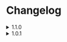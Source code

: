 # Changelog

<details>
  <summary>1.1.0</summary>
  
    -Removed Starfrost in favor of Sunhelm
    
    -Added Stormcrown - A Shout Overhaul + Custom Skill Framework
    
    -Added Comprehensive First Person Animation Overhaul
    
    -Added TRX Futanari for hermaphrodite/transfem characters

    -Added Maxsu Block Overhaul + Dynamic Block Animations

    -Added Bosmer NPCs have Antlers + Cuyi's Bosmeri Antlers

    -Added Elven Ears for Breton NPCs

    -Added some options for better controller support

    -Added Shadow of Skyrim as an optional mod (send to priority 239 if you enable this)

    -Added Beards of Power (more male customization was desperately needed)

    -added several face presets
</details>

<details>
  <summary>1.0.1</summary>
  
    -Music merge is now separate from other synthesis patches for better modularity

    -Immersive Wenches can now be disabled without breaking synthesis
  
    -Added missing bodyslide data for N.U.D.E. Underwear
  
    -Added CritterSpawn Congestion Fix (thank you to OldGamerDude for the suggestion)
  
    -Added Helmet Toggle 2 (thank you to Charlistic for the suggestion)
  
    -Reduced installation size
</details>
